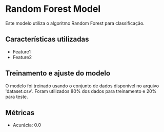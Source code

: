 
# Random Forest Model

Este modelo utiliza o algoritmo Random Forest para classificação.

## Características utilizadas
- Feature1
- Feature2

## Treinamento e ajuste do modelo
O modelo foi treinado usando o conjunto de dados disponível no arquivo 'dataset.csv'. Foram utilizados 80% dos dados para treinamento e 20% para teste.

## Métricas
- Acurácia: 0.0
